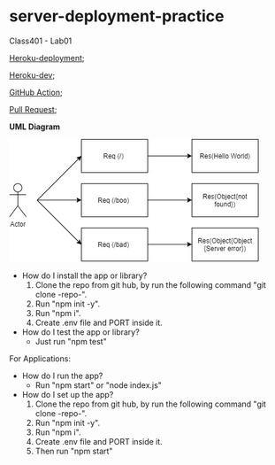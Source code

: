 # server-deployment-practice
Class401 - Lab01

[Heroku-deployment](https://samer-server-deploy-prod.herokuapp.com/);

[Heroku-dev](https://samer-server-deploy-dev.herokuapp.com/);

[GitHub Action](https://github.com/Samer-Alnajjar/server-deployment-practice/actions);

[Pull Request](https://github.com/Samer-Alnajjar/server-deployment-practice/pull/4);

**UML Diagram**

![Heroku](UML_Diagram.jpg)


- How do I install the app or library?
  1. Clone the repo from git hub, by run the following command "git clone -repo-".
  2. Run "npm init -y".
  3. Run "npm i".
  4. Create .env file and PORT inside it.
- How do I test the app or library?
  - Just run "npm test"


For Applications:
  - How do I run the app?
    - Run "npm start" or "node index.js"
  - How do I set up the app?
    1. Clone the repo from git hub, by run the following command "git clone -repo-".
    2. Run "npm init -y".
    3. Run "npm i".
    4. Create .env file and PORT inside it.
    5. Then run "npm start"